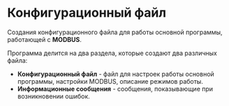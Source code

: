 # Конфигурационный файл

Создания конфигурационного файла для работы основной программы, работающей с **MODBUS**.

Программа делится на два раздела, которые создают два различных файла:
- **Конфигурационный файл** - файл для настроек работы основной программы, настройки MODBUS, описание режимов работы.
- **Информационные сообщения** - сообщения, показывающие при возникновении ошибок.

